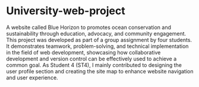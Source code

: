 # University-web-project
A website called Blue Horizon to promotes ocean conservation and sustainability through education, advocacy, and community engagement.
This project was developed as part of a group assignment by four students. It demonstrates teamwork, problem-solving, and technical implementation in the field of web development, showcasing how collaborative development and version control can be effectively used to achieve a common goal. As Student 4 (ST4), I mainly contributed to designing the user profile section and creating the site map to enhance website navigation and user experience.
